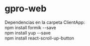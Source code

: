 # gpro-web

Dependencias en la carpeta ClientApp:  
npm install formik --save  
npm install yup --save  
npm install react-scroll-up-button
